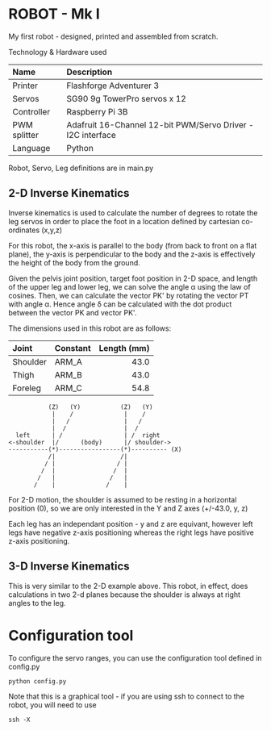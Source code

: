 # ROBOT - Mk I

My first robot - designed, printed and assembled from scratch.

Technology & Hardware used

| Name | Description |
| :--- | :---        |
| Printer | Flashforge Adventurer 3 |
| Servos | SG90 9g TowerPro servos x 12 |
| Controller | Raspberry Pi 3B |
| PWM splitter | Adafruit 16-Channel 12-bit PWM/Servo Driver - I2C interface |
| Language | Python |

Robot, Servo, Leg definitions are in main.py

## 2-D Inverse Kinematics

Inverse kinematics is used to calculate the number of degrees to rotate the leg servos in order to place the foot in a location defined by cartesian co-ordinates (x,y,z)

For this robot, the x-axis is parallel to the body (from back to front on a flat plane), the y-axis is perpendicular to the body and the z-axis is effectively the height of the body from the ground.

Given the pelvis joint position, target foot position in 2-D space, and length of the upper leg and lower leg, we can solve the angle α using the law of cosines. Then, we can calculate the vector PK' by rotating the vector PT with angle α. Hence angle δ can be calculated with the dot product between the vector PK and vector PK'.

The dimensions used in this robot are as follows:

| Joint | Constant | Length (mm) |
| :---  | :---     |        ---: |
| Shoulder | ARM_A | 43.0 |
| Thigh | ARM_B | 43.0 |
| Foreleg | ARM_C | 54.8 |


```
           (Z)   (Y)           (Z)   (Y)
            |    /              |    /
            |   /               |   /
            |  /                |  /
  left      | /                 | /  right
<-shoulder  |/      (body)      |/ shoulder->
-----------(*)-----------------(*)---------- (X)
           /|                  /|
          / |                 / |
         /  |                /  |
        /   |               /   |
       /    |              /    |
 ```

 For 2-D motion, the shoulder is assumed to be resting in a horizontal position (0), so we are only interested in the Y and Z axes (+/-43.0, y, z)

 Each leg has an independant position - y and z are equivant, however left legs have negative z-axis positioning whereas the right legs have positive z-axis positioning.

## 3-D Inverse Kinematics

This is very similar to the 2-D example above. This robot, in effect, does calculations in two 2-d planes because the shoulder is always at right angles to the leg.

# Configuration tool

To configure the servo ranges, you can use the configuration tool defined in config.py

```
python config.py
```

Note that this is a graphical tool - if you are using ssh to connect to the robot, you will need to use

```
ssh -X 
```
